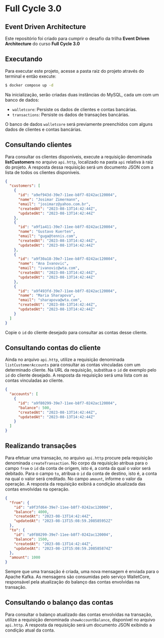 # Full Cycle 3.0

## Event Driven Architecture

Este repositório foi criado para cumprir o desafio da trilha **Event Driven Architecture** do curso **Full Cycle 3.0**

## Executando

Para executar este projeto, acesse a pasta raiz do projeto através do terminal e então execute:

```sh
$ docker compose up -d
```

Na inicialização, serão criadas duas instâncias do MySQL, cada um com um banco de dados:
* `walletcore`: Persiste os dados de clientes e contas bancárias.
* `transactions`: Persiste os dados de transações bancárias.

O banco de dados `walletcore` será previamente preenchidos com alguns dados de clientes e contas bancárias.

## Consultando clientes

Para consultar os clientes disponíveis, execute a requisição denominada **listCustomers** no arquivo `api.http`, localizado na pasta `api` relativa à raiz do projeto. A resposta dessa requisição será um documento JSON com a lista de todos os clientes disponíveis.

```json
{
  "customers": [
    {
      "id": "a9ef943d-39e7-11ee-b8f7-0242ac120004",
      "name": "Josimar Zimermann",
      "email": "josimarz@yahoo.com.br",
      "createdAt": "2023-08-13T14:42:44Z",
      "updatedAt": "2023-08-13T14:42:44Z"
    },
    {
      "id": "a9f1a411-39e7-11ee-b8f7-0242ac120004",
      "name": "Gustavo Kuerten",
      "email": "guga@tennis.com",
      "createdAt": "2023-08-13T14:42:44Z",
      "updatedAt": "2023-08-13T14:42:44Z"
    },
    {
      "id": "a9f30a18-39e7-11ee-b8f7-0242ac120004",
      "name": "Ana Ivanovic",
      "email": "ivanovic@wta.com",
      "createdAt": "2023-08-13T14:42:44Z",
      "updatedAt": "2023-08-13T14:42:44Z"
    },
    {
      "id": "a9f493fd-39e7-11ee-b8f7-0242ac120004",
      "name": "Maria Sharapova",
      "email": "sharapova@wta.com",
      "createdAt": "2023-08-13T14:42:44Z",
      "updatedAt": "2023-08-13T14:42:44Z"
    }
  ]
}
```

Copie o `id` do cliente desejado para consultar as contas desse cliente.

## Consultando contas do cliente

Ainda no arquivo `api.http`, utilize a requisição denominada `listCustomerAccounts` para consultar as contas vinculadas com um determinado cliente. Na URL da requisição, substitua o `id` de exemplo pelo `id` do cliente desejado. A resposta da requisição será uma lista com as contas vinculadas ao cliente.

```json
{
  "accounts": [
    {
      "id": "a9f80299-39e7-11ee-b8f7-0242ac120004",
      "balance": 500,
      "createdAt": "2023-08-13T14:42:44Z",
      "updatedAt": "2023-08-13T14:42:44Z"
    }
  ]
}
```

## Realizando transações

Para efetuar uma transação, no arquivo `api.http` procure pela requisição denominada `createTransaction`. No corpo da requisição atribua para o campo `from` o `id` da conta de origem, isto é, a conta da qual o valor será debitado. Para o campo `to`, atribua o `id` da conta de destino, isto é, a conta na qual o valor será creditado. No campo `amount`, informe o valor da operação. A resposta da requisição exibirá a condição atualizada das contas envolvidas na operação.

```json
{
  "from": {
    "id": "a9f3fd64-39e7-11ee-b8f7-0242ac120004",
    "balance": 4000,
    "createdAt": "2023-08-13T14:42:44Z",
    "updatedAt": "2023-08-13T15:08:59.208585952Z"
  },
  "to": {
    "id": "a9f80299-39e7-11ee-b8f7-0242ac120004",
    "balance": 1500,
    "createdAt": "2023-08-13T14:42:44Z",
    "updatedAt": "2023-08-13T15:08:59.208585874Z"
  },
  "amount": 1000
}
```

Sempre que uma transação é criada, uma nova mensagem é enviada para o Apache Kafka. As mensagens são consumidas pelo serviço WalletCore, responsável pela atualização do balanço das contas envolvidas na transação.

## Consultando o balanço das contas

Para consultar o balanço atualizado das contas envolvidas na transação, utilize a requisição denominada `showAccountBalance`, disponível no arquivo `api.http`. A resposta da requisição será um documento JSON exibindo a condição atual da conta.